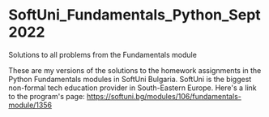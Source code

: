 # SoftUni_Fundamentals_Python_Sept2022
Solutions to all problems from the Fundamentals module

These are my versions of the solutions to the homework assignments in the Python Fundamentals modules in SoftUni Bulgaria. 
SoftUni is the biggest non-formal tech education provider in South-Eastern Europe.
Here's a link to the program's page:
https://softuni.bg/modules/106/fundamentals-module/1356
